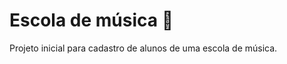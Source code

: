 # Escola de música :musical_score:

Projeto inicial para cadastro de alunos de uma escola de música.
